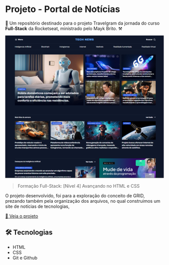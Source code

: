 # Projeto - Portal de Notícias

🚀 Um repositório destinado para o projeto Travelgram da jornada do curso **Full-Stack** da Rocketseat, ministrado pelo Mayk Brito. ⚒

![preview](./assets/Preview.png)

> Formação Full-Stack: [Nível 4] Avançando no HTML e CSS

O projeto desenvolvido, foi para a exploração do conceito de GRID, prezando também pela organização dos arquivos, no qual construimos um site de notícias de tecnologias, 

[🔗 Veja o projeto](https://fesette.github.io/Portal-Noticias/)

## 🛠️ Tecnologias

- HTML
- CSS
- Git e Github